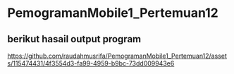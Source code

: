 # PemogramanMobile1_Pertemuan12

## berikut hasail output program

https://github.com/raudahmusrifa/PemogramanMobile1_Pertemuan12/assets/115474431/4f3554d3-fa99-4959-b9bc-73dd009943e6





